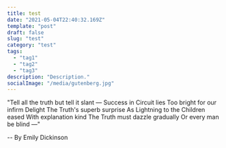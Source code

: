 ```yaml
---
title: test
date: "2021-05-04T22:40:32.169Z"
template: "post"
draft: false
slug: "test"
category: "test"
tags:
  - "tag1"
  - "tag2"
  - "tag3"
description: "Description."
socialImage: "/media/gutenberg.jpg"
---
```


"Tell all the truth but tell it slant —
Success in Circuit lies
Too bright for our infirm Delight
The Truth's superb surprise
As Lightning to the Children eased
With explanation kind
The Truth must dazzle gradually
Or every man be blind —"

-- By Emily Dickinson
